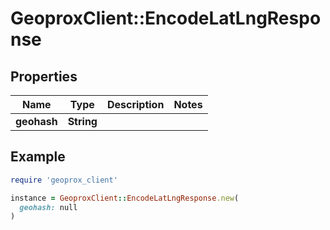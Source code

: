# GeoproxClient::EncodeLatLngResponse

## Properties

| Name | Type | Description | Notes |
| ---- | ---- | ----------- | ----- |
| **geohash** | **String** |  |  |

## Example

```ruby
require 'geoprox_client'

instance = GeoproxClient::EncodeLatLngResponse.new(
  geohash: null
)
```

